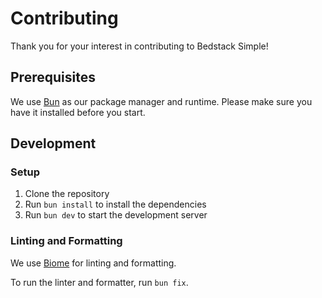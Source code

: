 # Contributing

Thank you for your interest in contributing to Bedstack Simple!

## Prerequisites

We use [Bun](https://bun.sh/) as our package manager and runtime. Please make sure you have it installed before you start.

## Development

### Setup

1. Clone the repository
2. Run `bun install` to install the dependencies
3. Run `bun dev` to start the development server

### Linting and Formatting

We use [Biome](https://biomejs.dev/) for linting and formatting.

To run the linter and formatter, run `bun fix`.
